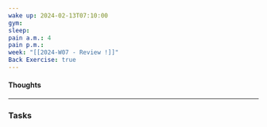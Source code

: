 ```yaml
---
wake up: 2024-02-13T07:10:00
gym: 
sleep: 
pain a.m.: 4
pain p.m.: 
week: "[[2024-W07 - Review !]]"
Back Exercise: true
---
```

#### Thoughts




-----
### Tasks 
